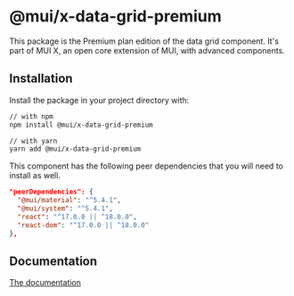 # @mui/x-data-grid-premium

This package is the Premium plan edition of the data grid component.
It's part of MUI X, an open core extension of MUI, with advanced components.

## Installation

Install the package in your project directory with:

```bash
// with npm
npm install @mui/x-data-grid-premium

// with yarn
yarn add @mui/x-data-grid-premium
```

This component has the following peer dependencies that you will need to install as well.

```json
"peerDependencies": {
  "@mui/material": "^5.4.1",
  "@mui/system": "^5.4.1",
  "react": "^17.0.0 || ^18.0.0",
  "react-dom": "^17.0.0 || ^18.0.0"
},
```

## Documentation

[The documentation](https://mui.com/x/react-data-grid/)
